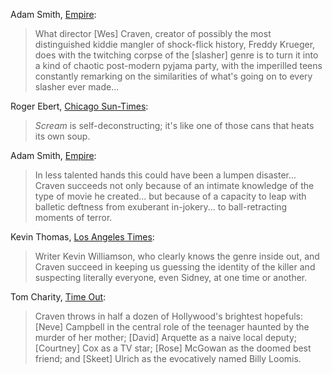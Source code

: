 <!-- Scream (1996) -->

Adam Smith, [Empire](https://www.empireonline.com/movies/reviews/scream-review/#):

> What director [Wes] Craven, creator of possibly the most distinguished kiddie mangler of shock-flick history, Freddy Krueger, does with the twitching corpse of the [slasher] genre is to turn it into a kind of chaotic post-modern pyjama party, with the imperilled teens constantly remarking on the similarities of what's going on to every slasher ever made...

Roger Ebert, [Chicago Sun-Times](https://www.rogerebert.com/reviews/scream-1996):

> *Scream* is self-deconstructing; it's like one of those cans that heats its own soup.

Adam Smith, [Empire](https://www.empireonline.com/movies/reviews/scream-review/#):

> In less talented hands this could have been a lumpen disaster... Craven succeeds not only because of an intimate knowledge of the type of movie he created... but because of a capacity to leap with balletic deftness from exuberant in-jokery... to ball-retracting moments of terror.

Kevin Thomas, [Los Angeles Times](https://www.latimes.com/archives/la-xpm-1996-12-20-ca-10835-story.html):

> Writer Kevin Williamson, who clearly knows the genre inside out, and Craven succeed in keeping us guessing the identity of the killer and suspecting literally everyone, even Sidney, at one time or another.

Tom Charity, [Time Out](https://www.timeout.com/movies/scream):

> Craven throws in half a dozen of Hollywood's brightest hopefuls: [Neve] Campbell in the central role of the teenager haunted by the murder of her mother; [David] Arquette as a naive local deputy; [Courtney] Cox as a TV star; [Rose] McGowan as the doomed best friend; and [Skeet] Ulrich as the evocatively named Billy Loomis.